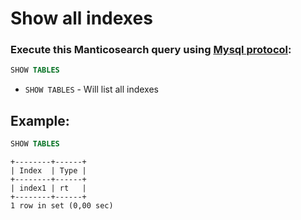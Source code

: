 # Show all indexes

### Execute this Manticosearch query using [Mysql protocol](/manticoresearch/mysql-client-connection-example):

```sql
SHOW TABLES
```

- `SHOW TABLES` - Will list all indexes

## Example: 
```sql
SHOW TABLES
```
```
+--------+------+
| Index  | Type |
+--------+------+
| index1 | rt   |
+--------+------+
1 row in set (0,00 sec)
```

